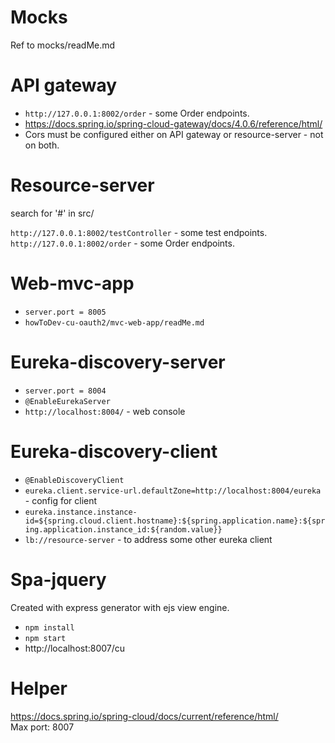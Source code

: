 # Mocks
Ref to mocks/readMe.md

# API gateway

- `http://127.0.0.1:8002/order` - some Order endpoints.
- https://docs.spring.io/spring-cloud-gateway/docs/4.0.6/reference/html/
- Cors must be configured either on API gateway or resource-server - not on both.

# Resource-server
search for '#' in src/

`http://127.0.0.1:8002/testController` - some test endpoints.
`http://127.0.0.1:8002/order` - some Order endpoints.

# Web-mvc-app

- `server.port = 8005`
- `howToDev-cu-oauth2/mvc-web-app/readMe.md`


# Eureka-discovery-server

- `server.port = 8004`
- `@EnableEurekaServer`
- `http://localhost:8004/` - web console

# Eureka-discovery-client
- `@EnableDiscoveryClient`
- `eureka.client.service-url.defaultZone=http://localhost:8004/eureka` - config for client
- `eureka.instance.instance-id=${spring.cloud.client.hostname}:${spring.application.name}:${spring.application.instance_id:${random.value}}`
- `lb://resource-server` - to address some other eureka client

# Spa-jquery
Created with express generator with ejs view engine.
- `npm install`
- `npm start`
- http://localhost:8007/cu

# Helper
https://docs.spring.io/spring-cloud/docs/current/reference/html/ <br>
Max port: 8007

